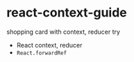 # react-context-guide
shopping card with context, reducer try

- React context, reducer
- `React.forwardRef`
